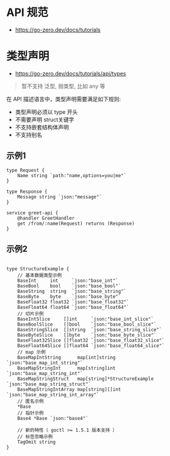 # API 规范

* https://go-zero.dev/docs/tutorials




# 类型声明

* https://go-zero.dev/docs/tutorials/api/types

> 暂不支持 泛型, 弱类型, 比如 any 等


在 API 描述语言中，类型声明需要满足如下规则:

* 类型声明必须以 type 开头
* 不需要声明 struct关键字
* 不支持嵌套结构体声明
* 不支持别名

## 示例1

```api
type Request {
	Name string `path:"name,options=you|me"`
}

type Response {
	Message string `json:"message"`
}

service greet-api {
	@handler GreetHandler
	get /from/:name(Request) returns (Response)
}
```

## 示例2

```api

type StructureExample {
    // 基本数据类型示例
    BaseInt     int     `json:"base_int"`
    BaseBool    bool    `json:"base_bool"`
    BaseString  string  `json:"base_string"`
    BaseByte    byte    `json:"base_byte"`
    BaseFloat32 float32 `json:"base_float32"`
    BaseFloat64 float64 `json:"base_float64"`
    // 切片示例
    BaseIntSlice     []int     `json:"base_int_slice"`
    BaseBoolSlice    []bool    `json:"base_bool_slice"`
    BaseStringSlice  []string  `json:"base_string_slice"`
    BaseByteSlice    []byte    `json:"base_byte_slice"`
    BaseFloat32Slice []float32 `json:"base_float32_slice"`
    BaseFloat64Slice []float64 `json:"base_float64_slice"`
    // map 示例
    BaseMapIntString      map[int]string               `json:"base_map_int_string"`
    BaseMapStringInt      map[string]int               `json:"base_map_string_int"`
    BaseMapStringStruct   map[string]*StructureExample `json:"base_map_string_struct"`
    BaseMapStringIntArray map[string][]int             `json:"base_map_string_int_array"`
    // 匿名示例
    *Base
    // 指针示例
    Base4 *Base `json:"base4"`
    
    // 新的特性（ goctl >= 1.5.1 版本支持 ）
    // 标签忽略示例
    TagOmit string
}
```